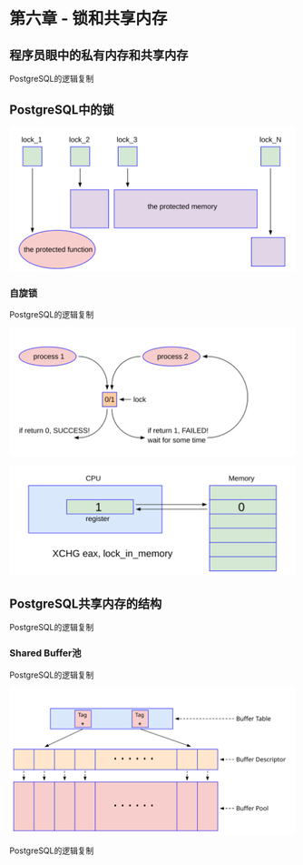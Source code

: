 # 第六章 - 锁和共享内存


## 程序员眼中的私有内存和共享内存


PostgreSQL的逻辑复制

## PostgreSQL中的锁

![](d0018.svg)

### 自旋锁

PostgreSQL的逻辑复制

![](d0028.svg)

![](d0047.svg)


## PostgreSQL共享内存的结构

PostgreSQL的逻辑复制

### Shared Buffer池

PostgreSQL的逻辑复制

![](d0013.svg)

PostgreSQL的逻辑复制
